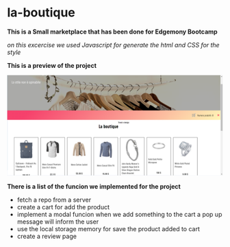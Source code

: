 # la-boutique


**This is a Small marketplace that has been done for Edgemony Bootcamp**

*on this excercise we used Javascript for generate the html and CSS for the style*



**This is a preview of the project**

![This is an image](./snapshot.png)


**There is a list of the funcion we implemented for the project**

- fetch a repo from a server 
- create a cart for add the product
- implement a modal funcion when we add something to the cart a pop up message will inform the user
- use the local storage memory for save the product added to cart 
- create a review page
